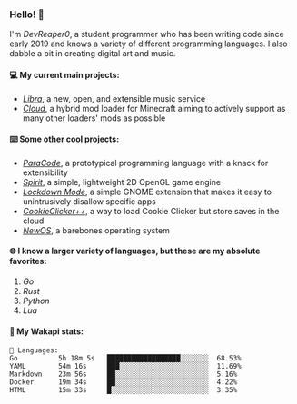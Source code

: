 ### Hello! 👋

I'm _DevReaper0_, a student programmer who has been writing code since early 2019 and knows a variety of different programming languages. I also dabble a bit in creating digital art and music.

#### 💻 My current main projects:

-   _[Libra](https://github.com/LibraMusic)_, a new, open, and extensible music service
-   _[Cloud](https://github.com/CloudLoaderMC/CloudLoader)_, a hybrid mod loader for Minecraft aiming to actively support as many other loaders' mods as possible

#### ⌨️ Some other cool projects:

-   _[ParaCode](https://github.com/ParaCodeLang/ParaCode)_, a prototypical programming language with a knack for extensibility
-   _[Spirit](https://gitlab.com/DevReaper0/SpiritEngine)_, a simple, lightweight 2D OpenGL game engine
-   _[Lockdown Mode](https://github.com/DevReaper0/GNOME-LockdownMode)_, a simple GNOME extension that makes it easy to unintrusively disallow specific apps
-   _[CookieClicker++](https://github.com/DevReaper0/CookieClickerPlusPlus)_, a way to load Cookie Clicker but store saves in the cloud
-   _[NewOS](https://github.com/DevReaper0/NewOS)_, a barebones operating system

#### 🌐 I know a larger variety of languages, but these are my absolute favorites:

1. _Go_
2. _Rust_
3. _Python_
4. _Lua_

#### 📡 My Wakapi stats:

```text
💾 Languages:
Go          5h 18m 5s   ██████████████████░░░░░░░  68.53%
YAML        54m 16s     ███░░░░░░░░░░░░░░░░░░░░░░  11.69%
Markdown    23m 56s     ██░░░░░░░░░░░░░░░░░░░░░░░  5.16%
Docker      19m 34s     ██░░░░░░░░░░░░░░░░░░░░░░░  4.22%
HTML        15m 33s     █░░░░░░░░░░░░░░░░░░░░░░░░  3.35%
```
